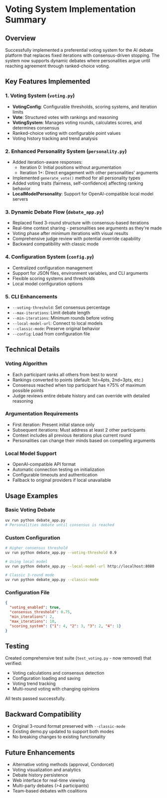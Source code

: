 # Voting System Implementation Summary

## Overview

Successfully implemented a preferential voting system for the AI debate platform that replaces fixed iterations with consensus-driven stopping. The system now supports dynamic debates where personalities argue until reaching agreement through ranked-choice voting.

## Key Features Implemented

### 1. Voting System (`voting.py`)
- **VotingConfig**: Configurable thresholds, scoring systems, and iteration limits
- **Vote**: Structured votes with rankings and reasoning
- **VotingSystem**: Manages voting rounds, calculates scores, and determines consensus
- Ranked-choice voting with configurable point values
- Voting history tracking and trend analysis

### 2. Enhanced Personality System (`personality.py`)
- Added iteration-aware responses:
  - Iteration 0: Initial positions without argumentation
  - Iteration 1+: Direct engagement with other personalities' arguments
- Implemented `generate_vote()` method for all personality types
- Added voting traits (fairness, self-confidence) affecting ranking behavior
- **LocalModelPersonality**: Support for OpenAI-compatible local model servers

### 3. Dynamic Debate Flow (`debate_app.py`)
- Replaced fixed 3-round structure with consensus-based iterations
- Real-time context sharing - personalities see arguments as they're made
- Voting phase after minimum iterations with visual results
- Comprehensive judge review with potential override capability
- Backward compatibility with classic mode

### 4. Configuration System (`config.py`)
- Centralized configuration management
- Support for JSON files, environment variables, and CLI arguments
- Flexible scoring systems and thresholds
- Local model configuration options

### 5. CLI Enhancements
- `--voting-threshold`: Set consensus percentage
- `--max-iterations`: Limit debate length
- `--min-iterations`: Minimum rounds before voting
- `--local-model-url`: Connect to local models
- `--classic-mode`: Preserve original behavior
- `--config`: Load from configuration file

## Technical Details

### Voting Algorithm
- Each participant ranks all others from best to worst
- Rankings converted to points (default: 1st=4pts, 2nd=3pts, etc.)
- Consensus reached when top participant has ≥75% of maximum possible points
- Judge reviews entire debate history and can override with detailed reasoning

### Argumentation Requirements
- First iteration: Present initial stance only
- Subsequent iterations: Must address at least 2 other participants
- Context includes all previous iterations plus current round
- Personalities can change their minds based on compelling arguments

### Local Model Support
- OpenAI-compatible API format
- Automatic connection testing on initialization
- Configurable timeouts and authentication
- Fallback to original providers if local unavailable

## Usage Examples

### Basic Voting Debate
```bash
uv run python debate_app.py
# Personalities debate until consensus is reached
```

### Custom Configuration
```bash
# Higher consensus threshold
uv run python debate_app.py --voting-threshold 0.9

# Using local model
uv run python debate_app.py --local-model-url http://localhost:8080

# Classic 3-round mode
uv run python debate_app.py --classic-mode
```

### Configuration File
```json
{
  "voting_enabled": true,
  "consensus_threshold": 0.75,
  "min_iterations": 2,
  "max_iterations": 10,
  "scoring_system": {"1": 4, "2": 3, "3": 2, "4": 1}
}
```

## Testing

Created comprehensive test suite (`test_voting.py` - now removed) that verified:
- Voting calculations and consensus detection
- Configuration loading and saving
- Voting trend tracking
- Multi-round voting with changing opinions

All tests passed successfully.

## Backward Compatibility

- Original 3-round format preserved with `--classic-mode`
- Existing demo.py updated to support both modes
- No breaking changes to existing functionality

## Future Enhancements

- Alternative voting methods (approval, Condorcet)
- Voting visualization and analytics
- Debate history persistence
- Web interface for real-time viewing
- Multi-party debates (>4 participants)
- Team-based debates with coalitions
